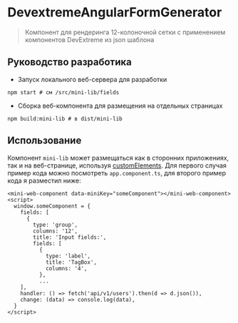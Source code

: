 # DevextremeAngularFormGenerator

> Компонент для рендеринга 12-колоночной сетки с применением компонентов DevExtreme из json шаблона

## Руководство разработика

 - Запуск локального веб-сервера для разработки

  ```
  npm start # см /src/mini-lib/fields
  ```

 - Сборка веб-компонента для размещения на отдельных страницах 

  ```
  npm build:mini-lib # в dist/mini-lib
  ```

## Использование

Компонент `mini-lib` может размещаться как в сторонних приложениях, так и на веб-странице, используя [customElements](https://developer.mozilla.org/en-US/docs/Web/API/Window/customElements). Для первого случая пример кода можно посмотреть `app.component.ts`, для второго пример кода я разместил ниже:

```
<mini-web-component data-miniKey="someComponent"></mini-web-component>
<script>
  window.someComponent = {
    fields: [
      {
        type: 'group',
        columns: '12',
        title: 'Input fields:',
        fields: [
          {
            type: 'label',
            title: 'TagBox',
            columns: '4',
          },
          ...
    ],
    handler: () => fetch('api/v1/users').then(d => d.json()),
    change: (data) => console.log(data),
  }
</script>
```
